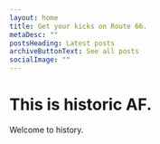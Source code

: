 ```yaml
---
layout: home
title: Get your kicks on Route 66.
metaDesc: ""
postsHeading: Latest posts
archiveButtonText: See all posts
socialImage: ""
---
```

# This is historic AF.

Welcome to history.